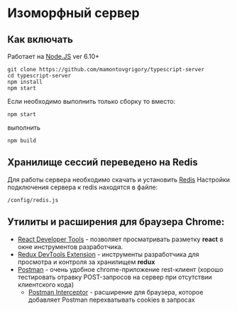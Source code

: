 # Изоморфный сервер

## Как включать

Работает на [Node.JS](https://nodejs.org/en/) ver 6.10+

    git clone https://github.com/mamontovgrigory/typescript-server
	cd typescript-server
	npm install
	npm start

Если необходимо выполнить только сборку то вместо:

	npm start
выполнить

    npm build

## Хранилище сессий переведено на Redis
Для работы сервера необходимо скачать и установить [Redis](https://redis.io/)
Настройки подключения сервера к redis находятся в файле:
 
    /config/redis.js

## Утилиты и расширения для браузера Chrome:
* [React Developer Tools](https://chrome.google.com/webstore/detail/react-developer-tools/fmkadmapgofadopljbjfkapdkoienihi) - позволяет просматривать разметку **react** в окне инструментов разработчика.
* [Redux DevTools Extension](https://chrome.google.com/webstore/detail/redux-devtools/lmhkpmbekcpmknklioeibfkpmmfibljd) - инструменты разработчика для просмотра и контроля за хранилищем **redux**
* [Postman](https://chrome.google.com/webstore/detail/postman/fhbjgbiflinjbdggehcddcbncdddomop) - очень удобное chrome-приложение rest-клиент (хорошо тестировать отравку POST-запросов на сервер при отсутствии клиентского кода)
  * [Postman Interceptor](https://chrome.google.com/webstore/detail/postman-interceptor/aicmkgpgakddgnaphhhpliifpcfhicfo) - расширение для браузера, которое добавляет Postman перехватывать cookies в запросах 